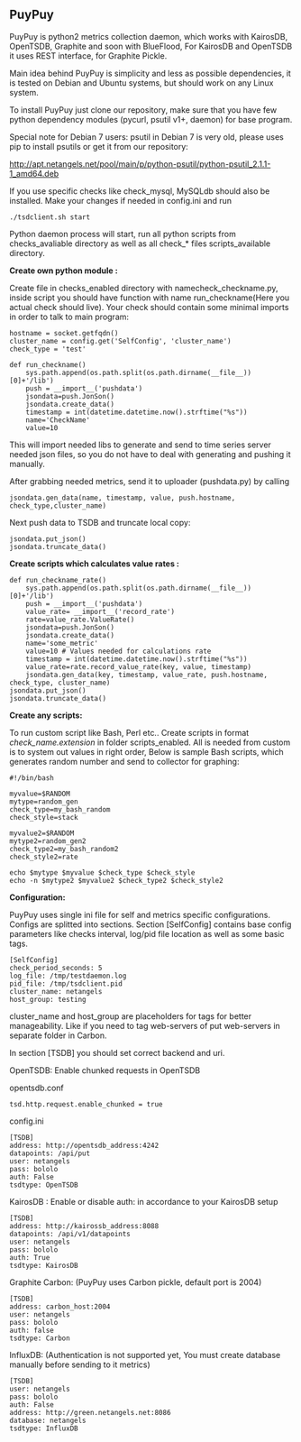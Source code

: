**PuyPuy**
---------
PuyPuy is python2 metrics collection daemon, which works with KairosDB, OpenTSDB, Graphite and soon with BlueFlood, For KairosDB and OpenTSDB it uses REST interface, for Graphite Pickle.

Main idea behind PuyPuy is simplicity and less as possible dependencies, it is tested on Debian and Ubuntu systems, but should work on any Linux system.   

To install PuyPuy just clone our repository, make sure that you have few python dependency modules (pycurl, psutil v1+, daemon) for base program.

Special note for Debian 7 users: psutil in Debian 7 is very old, please uses pip to install psutils or get it from our repository: 

http://apt.netangels.net/pool/main/p/python-psutil/python-psutil_2.1.1-1_amd64.deb

If you use specific checks like check_mysql, MySQLdb should also be installed.
Make your changes if needed in config.ini and run 

    ./tsdclient.sh start
     
Python daemon process will start, run all python scripts from checks_avaliable directory as well as all check_* files scripts_available directory. 

**Create own python module :**

Create file in checks_enabled directory with namecheck_checkname.py, inside script you should have function with name run_checkname(Here you actual check should live). 
Your check should contain some  minimal imports in order to talk to main program: 

	hostname = socket.getfqdn()
	cluster_name = config.get('SelfConfig', 'cluster_name')
	check_type = 'test'

	def run_checkname()
	    sys.path.append(os.path.split(os.path.dirname(__file__))[0]+'/lib')
	    push = __import__('pushdata')
	    jsondata=push.JonSon()
	    jsondata.create_data()
	    timestamp = int(datetime.datetime.now().strftime("%s"))
		name='CheckName'
	    value=10

This will import needed libs to generate and send to time series server needed json files, so you do not have to deal with generating and pushing it manually. 

After grabbing needed metrics, send it to uploader (pushdata.py) by calling 
			
	jsondata.gen_data(name, timestamp, value, push.hostname, check_type,cluster_name)

Next push data to TSDB and truncate local copy: 

	jsondata.put_json()
	jsondata.truncate_data()

**Create scripts which calculates value rates :** 

	def run_checkname_rate()
	    sys.path.append(os.path.split(os.path.dirname(__file__))[0]+'/lib')
	    push = __import__('pushdata')
	    value_rate= __import__('record_rate')
	    rate=value_rate.ValueRate()
	    jsondata=push.JonSon()
	    jsondata.create_data()
	    name='some_metric'
	    value=10 # Values needed for calculations rate 
	    timestamp = int(datetime.datetime.now().strftime("%s"))
	    value_rate=rate.record_value_rate(key, value, timestamp)
		jsondata.gen_data(key, timestamp, value_rate, push.hostname, check_type, cluster_name)
	jsondata.put_json()
	jsondata.truncate_data()

**Create any scripts:**

To run custom script  like Bash, Perl etc.. Create scripts in format *check_name.extension* in folder scripts_enabled. 
All is needed from custom is to system out values in right order, Below is sample Bash scripts, which generates random number and send to collector for graphing:

	#!/bin/bash
		
	myvalue=$RANDOM
	mytype=random_gen
	check_type=my_bash_random
	check_style=stack
	
	myvalue2=$RANDOM
	mytype2=random_gen2
	check_type2=my_bash_random2
	check_style2=rate
	
	echo $mytype $myvalue $check_type $check_style
	echo -n $mytype2 $myvalue2 $check_type2 $check_style2

**Configuration:**

PuyPuy uses single ini file for self and metrics specific configurations. Configs are splitted into sections. 
Section [SelfConfig] contains base config parameters like checks interval, log/pid file location as well as some basic tags. 

    [SelfConfig]
    check_period_seconds: 5
    log_file: /tmp/testdaemon.log
    pid_file: /tmp/tsdclient.pid
    cluster_name: netangels
    host_group: testing

cluster_name and host_group are placeholders for tags for better manageability. Like if you need to tag web-servers of put web-servers in separate folder in Carbon. 

In section [TSDB] you should set correct backend and uri. 

OpenTSDB: Enable chunked requests in OpenTSDB 

opentsdb.conf

	tsd.http.request.enable_chunked = true

config.ini

	[TSDB]
	address: http://opentsdb_address:4242
	datapoints: /api/put
	user: netangels
	pass: bololo
	auth: False
	tsdtype: OpenTSDB

KairosDB : Enable or disable auth: in accordance to your KairosDB setup 

	[TSDB]
	address: http://kairossb_address:8088
	datapoints: /api/v1/datapoints
	user: netangels
	pass: bololo
	auth: True
	tsdtype: KairosDB

Graphite Carbon: (PuyPuy uses Carbon pickle, default port is 2004)

	[TSDB]
	address: carbon_host:2004
	user: netangels
	pass: bololo
	auth: false
	tsdtype: Carbon

InfluxDB: (Authentication is not supported yet, You must create database manually before sending to it metrics)

	[TSDB]
	user: netangels
	pass: bololo
	auth: False
	address: http://green.netangels.net:8086
	database: netangels
	tsdtype: InfluxDB
